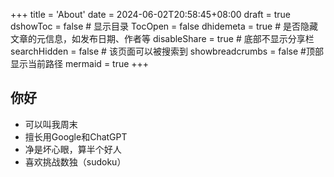 +++
title = 'About'
date = 2024-06-02T20:58:45+08:00
draft = true
dshowToc = false # 显示目录
TocOpen = false
dhidemeta = true # 是否隐藏文章的元信息，如发布日期、作者等
disableShare = true # 底部不显示分享栏
searchHidden = false # 该页面可以被搜索到
showbreadcrumbs = false #顶部显示当前路径
mermaid = true
+++
## 你好

- 可以叫我周末
- 擅长用Google和ChatGPT
- 净是坏心眼，算半个好人
- 喜欢挑战数独（sudoku）
